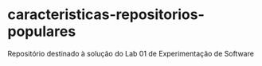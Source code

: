# caracteristicas-repositorios-populares
Repositório destinado à solução do Lab 01 de Experimentação de Software

